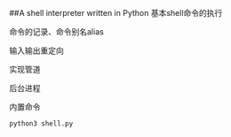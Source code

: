 ##A shell interpreter written in Python
基本shell命令的执行  

命令的记录、命令别名alias  

输入输出重定向  

实现管道  

后台进程  

内置命令  


```
python3 shell.py
```
